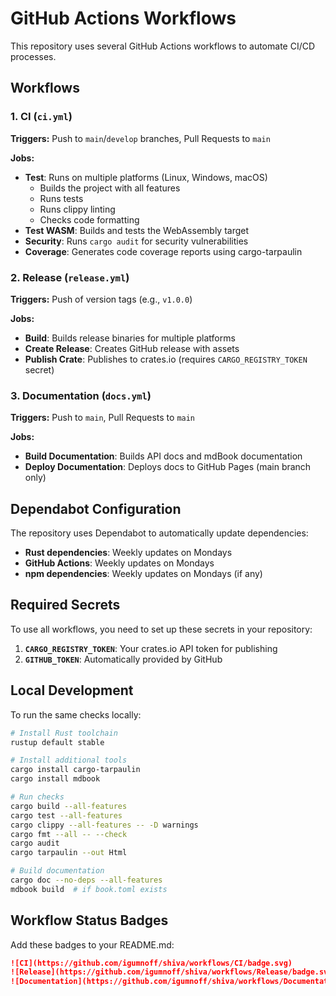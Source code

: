 # GitHub Actions Workflows

This repository uses several GitHub Actions workflows to automate CI/CD processes.

## Workflows

### 1. CI (`ci.yml`)

**Triggers:** Push to `main`/`develop` branches, Pull Requests to `main`

**Jobs:**

- **Test**: Runs on multiple platforms (Linux, Windows, macOS)
  - Builds the project with all features
  - Runs tests
  - Runs clippy linting
  - Checks code formatting
- **Test WASM**: Builds and tests the WebAssembly target
- **Security**: Runs `cargo audit` for security vulnerabilities
- **Coverage**: Generates code coverage reports using cargo-tarpaulin

### 2. Release (`release.yml`)

**Triggers:** Push of version tags (e.g., `v1.0.0`)

**Jobs:**

- **Build**: Builds release binaries for multiple platforms
- **Create Release**: Creates GitHub release with assets
- **Publish Crate**: Publishes to crates.io (requires `CARGO_REGISTRY_TOKEN` secret)

### 3. Documentation (`docs.yml`)

**Triggers:** Push to `main`, Pull Requests to `main`

**Jobs:**

- **Build Documentation**: Builds API docs and mdBook documentation
- **Deploy Documentation**: Deploys docs to GitHub Pages (main branch only)

## Dependabot Configuration

The repository uses Dependabot to automatically update dependencies:

- **Rust dependencies**: Weekly updates on Mondays
- **GitHub Actions**: Weekly updates on Mondays
- **npm dependencies**: Weekly updates on Mondays (if any)

## Required Secrets

To use all workflows, you need to set up these secrets in your repository:

1. **`CARGO_REGISTRY_TOKEN`**: Your crates.io API token for publishing
2. **`GITHUB_TOKEN`**: Automatically provided by GitHub

## Local Development

To run the same checks locally:

```bash
# Install Rust toolchain
rustup default stable

# Install additional tools
cargo install cargo-tarpaulin
cargo install mdbook

# Run checks
cargo build --all-features
cargo test --all-features
cargo clippy --all-features -- -D warnings
cargo fmt --all -- --check
cargo audit
cargo tarpaulin --out Html

# Build documentation
cargo doc --no-deps --all-features
mdbook build  # if book.toml exists
```

## Workflow Status Badges

Add these badges to your README.md:

```markdown
![CI](https://github.com/igumnoff/shiva/workflows/CI/badge.svg)
![Release](https://github.com/igumnoff/shiva/workflows/Release/badge.svg)
![Documentation](https://github.com/igumnoff/shiva/workflows/Documentation/badge.svg)
```
